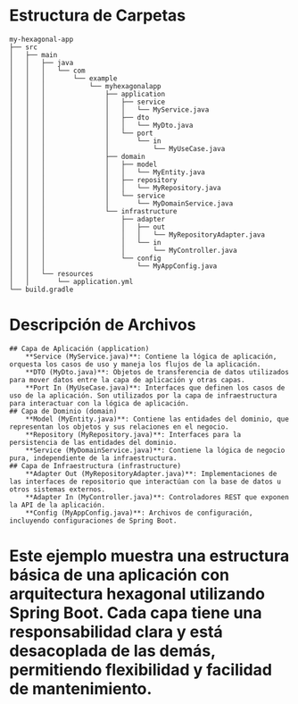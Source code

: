 # Estructura de Carpetas
    my-hexagonal-app
    ├── src
    │   ├── main
    │   │   ├── java
    │   │   │   └── com
    │   │   │       └── example
    │   │   │           └── myhexagonalapp
    │   │   │               ├── application
    │   │   │               │   ├── service
    │   │   │               │   │   └── MyService.java
    │   │   │               │   ├── dto
    │   │   │               │   │   └── MyDto.java
    │   │   │               │   └── port
    │   │   │               │       └── in
    │   │   │               │           └── MyUseCase.java
    │   │   │               ├── domain
    │   │   │               │   ├── model
    │   │   │               │   │   └── MyEntity.java
    │   │   │               │   ├── repository
    │   │   │               │   │   └── MyRepository.java
    │   │   │               │   └── service
    │   │   │               │       └── MyDomainService.java
    │   │   │               └── infrastructure
    │   │   │                   ├── adapter
    │   │   │                   │   ├── out
    │   │   │                   │   │   └── MyRepositoryAdapter.java
    │   │   │                   │   └── in
    │   │   │                   │       └── MyController.java
    │   │   │                   └── config
    │   │   │                       └── MyAppConfig.java
    │   │   └── resources
    │   │       └── application.yml
    └── build.gradle

# Descripción de Archivos
    ## Capa de Aplicación (application)
        **Service (MyService.java)**: Contiene la lógica de aplicación, orquesta los casos de uso y maneja los flujos de la aplicación.
        **DTO (MyDto.java)**: Objetos de transferencia de datos utilizados para mover datos entre la capa de aplicación y otras capas.
        **Port In (MyUseCase.java)**: Interfaces que definen los casos de uso de la aplicación. Son utilizados por la capa de infraestructura para interactuar con la lógica de aplicación.
    ## Capa de Dominio (domain)
        **Model (MyEntity.java)**: Contiene las entidades del dominio, que representan los objetos y sus relaciones en el negocio.
        **Repository (MyRepository.java)**: Interfaces para la persistencia de las entidades del dominio.
        **Service (MyDomainService.java)**: Contiene la lógica de negocio pura, independiente de la infraestructura.
    ## Capa de Infraestructura (infrastructure)
        **Adapter Out (MyRepositoryAdapter.java)**: Implementaciones de las interfaces de repositorio que interactúan con la base de datos u otros sistemas externos.
        **Adapter In (MyController.java)**: Controladores REST que exponen la API de la aplicación.
        **Config (MyAppConfig.java)**: Archivos de configuración, incluyendo configuraciones de Spring Boot.

# Este ejemplo muestra una estructura básica de una aplicación con arquitectura hexagonal utilizando Spring Boot. Cada capa tiene una responsabilidad clara y está desacoplada de las demás, permitiendo flexibilidad y facilidad de mantenimiento.
